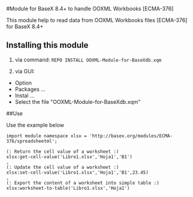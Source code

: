 #Module for BaseX 8.4+ to handle OOXML Workbooks [ECMA-376]

This module help to read data from OOXML Workbooks files [ECMA-376] for BaseX 8.4+

## Installing this module

1. via command:
    ```REPO INSTALL OOXML-Module-for-BaseXdb.xqm```
    
2. via GUI:
 * Option
 * Packages ...
 * Instal ...
 * Select the file "OOXML-Module-for-BaseXdb.xqm"

##Use

Use the example below 

```xquery
import module namespace xlsx = 'http://basex.org/modules/ECMA-376/spreadsheetml';

(: Return the cell value of a worksheet :)
xlsx:get-cell-value('Libro1.xlsx','Hoja1','B1')
,
(: Update the cell value of a worksheet :)
xlsx:set-cell-value('Libro1.xlsx','Hoja1','B1',23.45)
,
(: Export the content of a worksheet into simple table :)
xlsx:worksheet-to-table('Libro1.xlsx','Hoja1')
```


